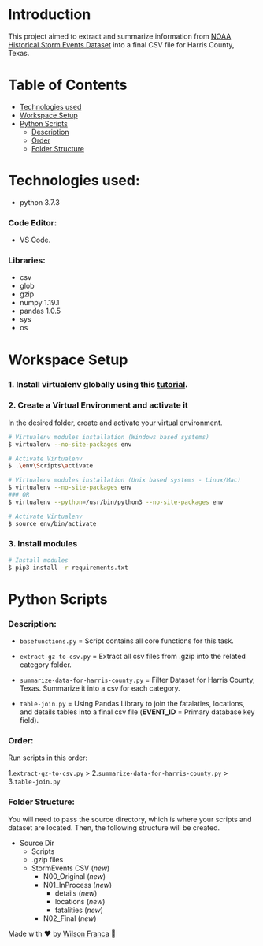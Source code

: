 # Introduction
This project aimed to extract and summarize information from [NOAA Historical Storm Events Dataset](ftp://ftp.ncdc.noaa.gov/pub/data/swdi/stormevents/csvfiles/) into a final CSV file for Harris County, Texas.

# Table of Contents
- [Technologies used](#technologies-used)
- [Workspace Setup](#workspace-setup)
- [Python Scripts](#python-scripts)
    - [Description](#description)
    - [Order](#order)
    - [Folder Structure](#folder-structure)

# Technologies used:

- python 3.7.3
### Code Editor:
- VS Code.
### Libraries:
- csv
- glob
- gzip
- numpy 1.19.1
- pandas 1.0.5
- sys
- os

# Workspace Setup
### 1. Install virtualenv globally using this [tutorial](https://programwithus.com/learn-to-code/Pip-and-virtualenv-on-Windows/).

### 2. Create a Virtual Environment and activate it
In the desired folder, create and activate your virtual environment.
```bash
# Virtualenv modules installation (Windows based systems)
$ virtualenv --no-site-packages env

# Activate Virtualenv
$ .\env\Scripts\activate

# Virtualenv modules installation (Unix based systems - Linux/Mac)
$ virtualenv --no-site-packages env
### OR
$ virtualenv --python=/usr/bin/python3 --no-site-packages env

# Activate Virtualenv
$ source env/bin/activate
```

### 3. Install modules
```bash
# Install modules
$ pip3 install -r requirements.txt
```

# Python Scripts

### Description:
- `basefunctions.py` = Script contains all core functions for this task.

- `extract-gz-to-csv.py` = Extract all csv files from .gzip into the related category folder.

- `summarize-data-for-harris-county.py` = Filter Dataset for Harris County, Texas. Summarize it into a csv for each category.

- `table-join.py` = Using Pandas Library to join the fatalaties, locations, and details tables into a final csv file (**EVENT_ID** = Primary database key field).

### Order:
Run scripts in this order:

1.`extract-gz-to-csv.py` >
2.`summarize-data-for-harris-county.py` >
3.`table-join.py`

### Folder Structure:

You will need to pass the source directory, which is where your scripts and dataset are located. Then, the following structure will be created.

- Source Dir
    - Scripts
    - .gzip files
    - StormEvents CSV (*new*)
        - N00_Original (*new*)
        - N01_InProcess (*new*)
            - details (*new*)
            - locations (*new*)
            - fatalities (*new*)
        - N02_Final (*new*)

Made with :heart: by [Wilson Franca](https://www.linkedin.com/in/wilsonfranca-env-engineer/) :wave:
